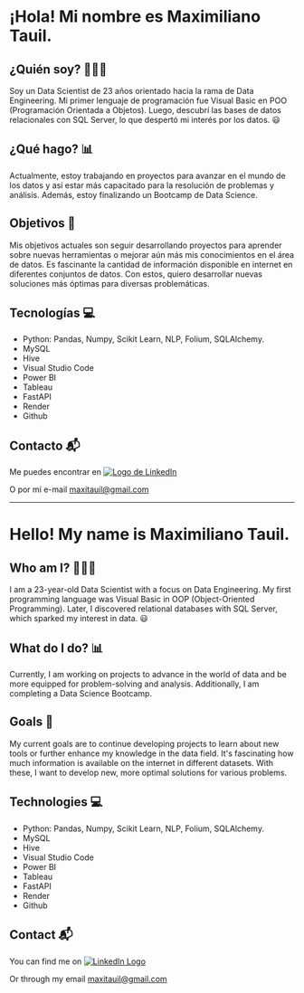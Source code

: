 
# ¡Hola! Mi nombre es Maximiliano Tauil.

## ¿Quién soy? 🙋🏽‍♂️

Soy un Data Scientist de 23 años orientado hacia la rama de Data Engineering. Mi primer lenguaje de programación fue Visual Basic en POO (Programación Orientada a Objetos). Luego, descubrí las bases de datos relacionales con SQL Server, lo que despertó mi interés por los datos. :smiley:

## ¿Qué hago? :bar_chart:

Actualmente, estoy trabajando en proyectos para avanzar en el mundo de los datos y así estar más capacitado para la resolución de problemas y análisis. Además, estoy finalizando un Bootcamp de Data Science.

## Objetivos :dart:

Mis objetivos actuales son seguir desarrollando proyectos para aprender sobre nuevas herramientas o mejorar aún más mis conocimientos en el área de datos. Es fascinante la cantidad de información disponible en internet en diferentes conjuntos de datos. Con estos, quiero desarrollar nuevas soluciones más óptimas para diversas problemáticas.

## Tecnologías :computer:

- Python: Pandas, Numpy, Scikit Learn, NLP, Folium, SQLAlchemy.
- MySQL
- Hive
- Visual Studio Code
- Power BI
- Tableau
- FastAPI
- Render
- Github

## Contacto :mailbox_with_mail:

Me puedes encontrar en
[![Logo de LinkedIn](https://camo.githubusercontent.com/7cf69b0c765c12d5906048027723e6fea01f1ee2f89b9a5fd90bcb8e20c6ed83/68747470733a2f2f696d672e736869656c64732e696f2f62616467652f4c696e6b6564696e2d626c7565)](https://www.linkedin.com/in/maximiliano-tauil-3a0010252/)

O por mí e-mail maxitauil@gmail.com

---------------------------------------------------------------------------------------------------------------------------------------

# Hello! My name is Maximiliano Tauil.

## Who am I? 🙋🏽‍♂️

I am a 23-year-old Data Scientist with a focus on Data Engineering. My first programming language was Visual Basic in OOP (Object-Oriented Programming). Later, I discovered relational databases with SQL Server, which sparked my interest in data. :smiley:

## What do I do? :bar_chart:

Currently, I am working on projects to advance in the world of data and be more equipped for problem-solving and analysis. Additionally, I am completing a Data Science Bootcamp.

## Goals :dart:

My current goals are to continue developing projects to learn about new tools or further enhance my knowledge in the data field. It's fascinating how much information is available on the internet in different datasets. With these, I want to develop new, more optimal solutions for various problems.

## Technologies :computer:

- Python: Pandas, Numpy, Scikit Learn, NLP, Folium, SQLAlchemy.
- MySQL
- Hive
- Visual Studio Code
- Power BI
- Tableau
- FastAPI
- Render
- Github

## Contact :mailbox_with_mail:

You can find me on
[![LinkedIn Logo](https://camo.githubusercontent.com/7cf69b0c765c12d5906048027723e6fea01f1ee2f89b9a5fd90bcb8e20c6ed83/68747470733a2f2f696d672e736869656c64732e696f2f62616467652f4c696e6b6564696e2d626c7565)](https://www.linkedin.com/in/maximiliano-tauil-3a0010252/)

Or through my email maxitauil@gmail.com





